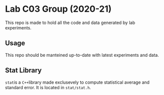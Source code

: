 # Lab C03 Group (2020-21)

This repo is made to hold all the code and data generated by lab experiments.

## Usage

This repo should be manteined up-to-date with latest experiments and data.

## Stat Library

`stat`is a `C++`library made exclusevely to compute statistical average and standard error.
It is located in `stat/stat.h`.